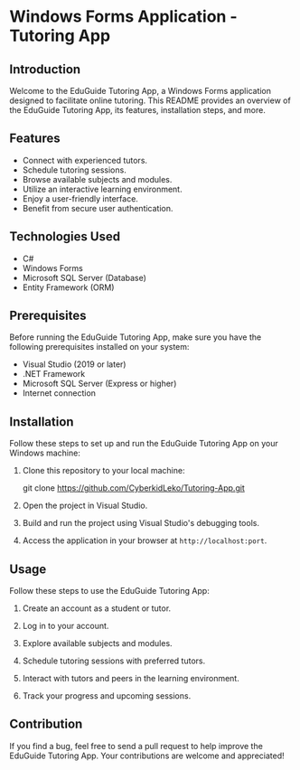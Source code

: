 # Windows Forms Application - Tutoring App

## Introduction
Welcome to the EduGuide Tutoring App, a Windows Forms application designed to facilitate online tutoring. This README provides an overview of the EduGuide Tutoring App, its features, installation steps, and more.

## Features
- Connect with experienced tutors.
- Schedule tutoring sessions.
- Browse available subjects and modules.
- Utilize an interactive learning environment.
- Enjoy a user-friendly interface.
- Benefit from secure user authentication.

## Technologies Used
- C#
- Windows Forms
- Microsoft SQL Server (Database)
- Entity Framework (ORM)

## Prerequisites
Before running the EduGuide Tutoring App, make sure you have the following prerequisites installed on your system:
- Visual Studio (2019 or later)
- .NET Framework
- Microsoft SQL Server (Express or higher)
- Internet connection

## Installation
Follow these steps to set up and run the EduGuide Tutoring App on your Windows machine:

1. Clone this repository to your local machine:
   
   git clone https://github.com/CyberkidLeko/Tutoring-App.git
   

2. Open the project in Visual Studio.

3. Build and run the project using Visual Studio's debugging tools.

4. Access the application in your browser at `http://localhost:port`.

## Usage
Follow these steps to use the EduGuide Tutoring App:

1. Create an account as a student or tutor.

2. Log in to your account.

3. Explore available subjects and modules.

4. Schedule tutoring sessions with preferred tutors.

5. Interact with tutors and peers in the learning environment.

6. Track your progress and upcoming sessions.

## Contribution
If you find a bug, feel free to send a pull request to help improve the EduGuide Tutoring App. Your contributions are welcome and appreciated!
